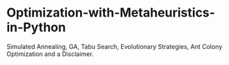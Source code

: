 # Optimization-with-Metaheuristics-in-Python
Simulated Annealing, GA, Tabu Search, Evolutionary Strategies, Ant Colony Optimization and a Disclaimer.
